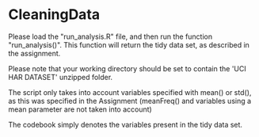 CleaningData
============

Please load the "run_analysis.R" file, and then run the function "run_analysis()". This function will return the tidy data set, as described in the assignment. 

Please note that your working directory should be set to contain the 'UCI HAR DATASET' unzipped folder.

The script only takes into account variables specified with mean() or std(), as this was specified in the Assignment (meanFreq() and variables using a mean parameter are not taken into account)

The codebook simply denotes the variables present in the tidy data set.
